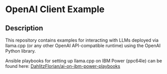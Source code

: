 # OpenAI Client Example

## Description

This repository contains examples for interacting with LLMs deployed via llama.cpp (or any other OpenAI API-compatible runtime) using the OpenAI Python library.

Ansible playbooks for setting up llama.cpp on IBM Power (ppc64le) can be found here: [DahlitzFlorian/ai-on-ibm-power-playbooks](https://github.com/DahlitzFlorian/ai-on-ibm-power-playbooks?tab=readme-ov-file)
